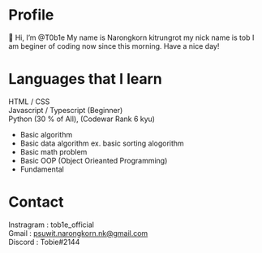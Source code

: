 # Profile
👋 Hi, I’m @T0b1e
My name is Narongkorn kitrungrot my nick name is tob 
I am beginer of coding now since this morning.
Have a nice day!
# Languages that I learn 
HTML / CSS<br>
Javascript / Typescript (Beginner)<br>
Python (30 % of All), (Codewar Rank 6 kyu)
- Basic algorithm
- Basic data algorithm ex. basic sorting alogorithm
- Basic math problem
- Basic OOP (Object Orieanted Programming)
- Fundamental<br>
# Contact
Instragram : tob1e_official<br>
Gmail : psuwit.narongkorn.nk@gmail.com<br>
Discord : Tobie#2144<br>
<!---
T0b1e/T0b1e is a ✨ special ✨ repository because its `README.md` (this file) appears on your GitHub profile.
You can click the Preview link to take a look at your changes.
--->
